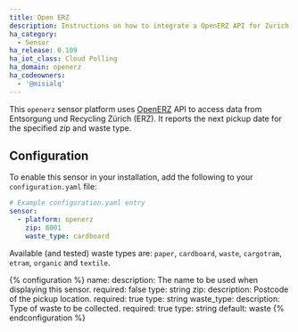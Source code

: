 ```yaml
---
title: Open ERZ
description: Instructions on how to integrate a OpenERZ API for Zurich city waste disposal with Home Assistant
ha_category:
  - Sensor
ha_release: 0.109
ha_iot_class: Cloud Polling
ha_domain: openerz
ha_codeowners:
  - '@misialq'
---
```


This `openerz` sensor platform uses [OpenERZ](http://openerz.metaodi.ch/) API to access data from Entsorgung und Recycling Zürich (ERZ). It reports the next pickup date for the specified zip and waste type.

## Configuration

To enable this sensor in your installation, add the following to your `configuration.yaml` file:

```yaml
# Example configuration.yaml entry
sensor:
  - platform: openerz
    zip: 8001
    waste_type: cardboard
```

Available (and tested) waste types are: `paper`, `cardboard`, `waste`, `cargotram`, `etram`, `organic` and `textile`.

{% configuration %}
name:
  description: The name to be used when displaying this sensor.
  required: false
  type: string
zip:
  description: Postcode of the pickup location.
  required: true
  type: string
waste_type:
  description: Type of waste to be collected.
  required: true
  type: string
  default: waste
{% endconfiguration %}

